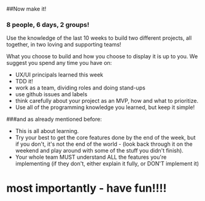 
##Now make it!

### 8 people, 6 days, 2 groups!

Use the knowledge of the last 10 weeks to build two different projects, all together, in two loving and supporting teams!

What you choose to build and how you choose to display it is up to you.
We suggest you spend any time you have on:

- UX/UI principals learned this week
- TDD it!
- work as a team, dividing roles and doing stand-ups
- use github issues and labels 
- think carefully about your project as an MVP, how and what to prioritize.
- Use all of the programming knowledge you learned, but keep it simple!

###and as already mentioned before:

+ This is all about learning.
+ Try your best to get the core features done by the end of the week, but if you don't, it's not the end of the world - (look back through it on the weekend and play around with some of the stuff you didn't finish).
+ Your whole team MUST understand ALL the features you're implementing (if they don't, either explain it fully, or DON'T implement it)

# most importantly - have fun!!!! 
